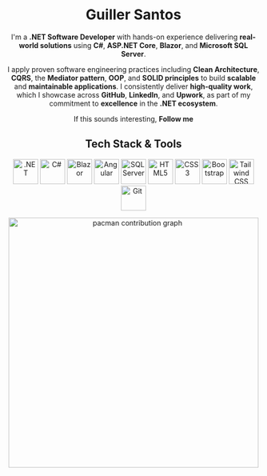 <div align="center">
    
# **Guiller Santos**  

</div>

<div align="center">
    
I'm a **.NET Software Developer** with hands-on experience delivering **real-world solutions** using **C#**, **ASP.NET Core**, **Blazor**, and **Microsoft SQL Server**. 

I apply proven software engineering practices including **Clean Architecture**, **CQRS**, the **Mediator pattern**, **OOP**, and **SOLID principles** to build **scalable** and **maintainable applications**. I consistently deliver **high-quality work**, which I showcase across **GitHub**, **LinkedIn**, and **Upwork**, as part of my commitment to **excellence** in the **.NET ecosystem**.

If this sounds interesting, **Follow me**

</div>

<div align="center">

## **Tech Stack & Tools**  

</div>

<p align="center">
    <img src="https://upload.wikimedia.org/wikipedia/commons/7/7d/Microsoft_.NET_logo.svg" alt=".NET" width="50" height="50"/>
    <img src="https://cdn.jsdelivr.net/gh/devicons/devicon/icons/csharp/csharp-original.svg" alt="C#" width="50" height="50"/>
    <img src="https://cdn.jsdelivr.net/gh/devicons/devicon/icons/blazor/blazor-original.svg" alt="Blazor" width="50" height="50"/>
    <img src="https://cdn.jsdelivr.net/gh/devicons/devicon/icons/angularjs/angularjs-original.svg" alt="Angular" width="50" height="50"/>
    <img src="https://cdn.jsdelivr.net/gh/devicons/devicon/icons/microsoftsqlserver/microsoftsqlserver-plain.svg" alt="SQL Server" width="50" height="50"/>
    <img src="https://cdn.jsdelivr.net/gh/devicons/devicon/icons/html5/html5-original.svg" alt="HTML5" width="50" height="50"/>
    <img src="https://cdn.jsdelivr.net/gh/devicons/devicon/icons/css3/css3-original.svg" alt="CSS3" width="50" height="50"/>
    <img src="https://cdn.jsdelivr.net/gh/devicons/devicon/icons/bootstrap/bootstrap-original.svg" alt="Bootstrap" width="50" height="50"/>
    <img src="https://cdn.jsdelivr.net/gh/devicons/devicon/icons/tailwindcss/tailwindcss-original.svg" alt="Tailwind CSS" width="50" height="50"/>
    <img src="https://cdn.jsdelivr.net/gh/devicons/devicon/icons/git/git-original.svg" alt="Git" width="50" height="50"/>
</p>

<div align="center">
<picture>
  <source media="(prefers-color-scheme: dark)" srcset="https://raw.githubusercontent.com/GuillerSantos/GuillerSantos/output/pacman-contribution-graph-dark.svg">
  <source media="(prefers-color-scheme: light)" srcset="https://raw.githubusercontent.com/GuillerSantos/GuillerSantos/output/pacman-contribution-graph.svg">
  <img alt="pacman contribution graph" src="https://raw.githubusercontent.com/GuillerSantos/GuillerSantos/output/pacman-contribution-graph.svg" width="500">
</picture>
</div>
